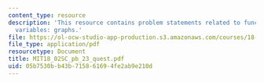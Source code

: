 ```yaml
---
content_type: resource
description: 'This resource contains problem statements related to functions of two
  variables: graphs.'
file: https://ol-ocw-studio-app-production.s3.amazonaws.com/courses/18-02sc-multivariable-calculus-fall-2010/05b7530bb43b715861694fe2ab9e210d_MIT18_02SC_pb_23_quest.pdf
file_type: application/pdf
resourcetype: Document
title: MIT18_02SC_pb_23_quest.pdf
uid: 05b7530b-b43b-7158-6169-4fe2ab9e210d
---
```

